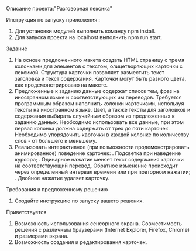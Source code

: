 Описание проекта:"Разговорная лексика"

Инструкция по запуску приложения :
1. Для установки модулей выполнить команду npm install.
2. Для запуска проекта на localhost выполнить npm run start.

Задание
1. На основе предложенного макета создать HTML страницу с тремя колонками для
элементов с текстом, олицетворяющих карточки с лексикой. Структура карточки
позволяет разместить текст заголовка и текст содержания. Карточки могут быть
разного цвета, как продемонстрировано на макете.
2. Предложенные к заданию данные содержат список тем, фраз на иностранном
языке и соответствующих им переводов. Требуется программным образом
наполнить колонки карточками, используя тексты на иностранном языке. Цвет, а
также тексты для заголовков и содержания выбирать случайным образом из
предложенных к заданию данных. Необходимо использовать все данные, при этом
первая колонка должна содержать от трех до пяти карточек. Необходимо
упорядочить карточки в каждой колонке по количеству слов - от большего к
меньшему.
3. Реализовать интерактивное (при возможности продемонстрировать
анимированное) поведение карточек:
. Подсветка при наведение курсора;
. Одинарное нажатие меняет текст содержания карточки на соответствующий
перевод. Обратное изменение происходит через определенный интервал
времени или при повторном нажатии;
.  Двойное нажатие удаляет карточку.

Требования к предложенному решению
1. Создайте инструкцию по запуску вашего решения.

Приветствуется
1. Возможность использования сенсорного экрана. Совместимость решения с
различным браузерами (Internet Explorer, Firefox, Chrome) и размерами экрана.
2. Возможность создания и редактирования карточек.
